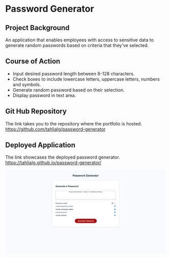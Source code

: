 # Password Generator

## Project Background
An application that enables employees with access to sensitive data to generate random passwords based on criteria that they’ve selected.

## Course of Action
- Input desired password length between 8-128 characters.
- Check boxes to include lowercase letters, uppercase letters, numbers and symbols.
- Generate random password based on their selection.
- Display password in text area.

## Git Hub Repository
The link takes you to the repository where the portfolio is hosted.
https://github.com/tahlialg/password-generator

## Deployed Application
The link showcases the deployed password generator.
https://tahlialg.github.io/password-generator/

![Mockup image!](password-generator-mockup.png)

